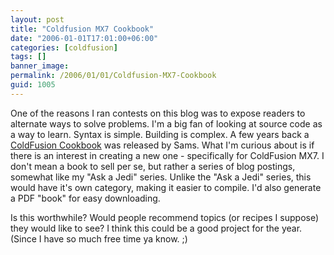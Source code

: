 ```yaml
---
layout: post
title: "Coldfusion MX7 Cookbook"
date: "2006-01-01T17:01:00+06:00"
categories: [coldfusion]
tags: []
banner_image: 
permalink: /2006/01/01/Coldfusion-MX7-Cookbook
guid: 1005
---
```


One of the reasons I ran contests on this blog was to expose readers to alternate ways to solve problems. I'm a big fan of looking at source code as a way to learn. Syntax is simple. Building is complex. A few years back a <a href="http://www.informit.com/title/0672324628">ColdFusion Cookbook</a> was released by Sams. What I'm curious about is if there is an interest in creating a new one - specifically for ColdFusion MX7. I don't mean a book to sell per se, but rather a series of blog postings, somewhat like my "Ask a Jedi" series. Unlike the "Ask a Jedi" series, this would have it's own category, making it easier to compile. I'd also generate a PDF "book" for easy downloading. 

Is this worthwhile? Would people recommend topics (or recipes I suppose) they would like to see? I think this could be a good project for the year. (Since I have so much free time ya know. ;)